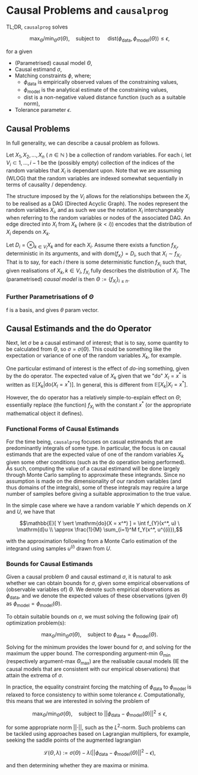 # Causal Problems and `causalprog`

TL;DR, `causalprog` solves

$$ \max_{\Theta} / \min_{\Theta} \sigma(\Theta), \quad \text{subject to } \quad \mathrm{dist}(\phi_\mathrm{data}, \phi_\mathrm{model}(\Theta))\leq \epsilon, $$

for a given

- (Parametrised) causal model $\Theta$,
- Causal estimand $\sigma$,
- Matching constraints $\phi$, where;
  - $\phi_\mathrm{data}$ is empirically observed values of the constraining values,
  - $\phi_\mathrm{model}$ is the analytical estimate of the constraining values,
  - $\mathrm{dist}$ is a non-negative valued distance function (such as a suitable norm),
- Tolerance parameter $\epsilon$.

## Causal Problems

In full generality, we can describe a causal problem as follows.

Let $X_1, X_2, ..., X_n$ ( $n\in\mathbb{N}$ ) be a collection of random variables.
For each $i$, let $V_i \subset {1, ..., i-1}$ be the (possibly empty) collection of the indices of the random variables that $X_i$ is dependant upon.
Note that we are assuming (WLOG) that the random variables are indexed somewhat sequentially in terms of causality / dependency.

The structure imposed by the $V_i$ allows for the relationships between the $X_i$ to be realised as a DAG (Directed Acyclic Graph).
The nodes represent the random variables $X_i$, and as such we use the notation $X_i$ interchangeably when referring to the random variables or nodes of the associated DAG.
An edge directed into $X_i$ from $X_k$ (where $(k < i)$) encodes that the distribution of $X_i$ depends on $X_k$.

Let $D_i = \otimes_{k\in V_i} X_k$ and for each $X_i$.
Assume there exists a function $f_{X_i}$, deterministic in its arguments, and with $\mathrm{dom}(f_{x_i}) = D_i$, such that $X_i \sim f_{X_i}$.
That is to say, for each $i$ there is some deterministic function $f_{X_i}$ such that, given realisations of $X_k, k\in V_i$, $f_{X_i}$ fully describes the distribution of $X_i$.
The (parametrised) _causal model_ is then $\Theta := \left\{ f_{X_i} \right\}_{i\leq n}$.

### Further Parametrisations of $\Theta$

f is a basis, and gives $\theta$ param vector.

## Causal Estimands and the $\mathrm{do}$ Operator

Next, let $\sigma$ be a causal estimand of interest; that is to say, some quantity to be calculated from $\Theta$, so $\sigma = \sigma(\Theta)$.
This could be something like the expectation or variance of one of the random variables $X_k$, for example.

One particular estimand of interest is the effect of _do_-ing something, given by the $\mathrm{do}$ operator.
The expected value of $X_k$ given that we "do" $X_l = x^*$ is written as $\mathbb{E}[ X_k \vert \mathrm{do}(X_l = x^*) ]$.
In general, this is different from $\mathbb{E}[ X_k \vert X_l = x^* ]$.

However, the $\mathrm{do}$ operator has a relatively simple-to-explain effect on $\Theta$; essentially replace (the function) $f_{X_l}$ with the constant $x^*$ (or the appropriate mathematical object it defines).

### Functional Forms of Causal Estimands

For the time being, `causalprog` focuses on casual estimands that are predominantly integrals of some type.
In particular, the focus is on causal estimands that are the expected value of one of the random variables $X_k$ given some other conditions (such as the $\mathrm{do}$ operation being performed).
As such, computing the value of a causal estimand will be done largely through Monte Carlo sampling to approximate these integrands.
Since no assumption is made on the dimensionality of our random variables (and thus domains of the integrals), some of these integrals may require a large number of samples before giving a suitable approximation to the true value.

In the simple case where we have a random variable $Y$ which depends on $X$ and $U$, we have that

$$\mathbb{E}[ Y \vert \mathrm{do}(X = x^*) ] = \int f_{Y}(x^*, u) \ \mathrm{d}u \\ \approx \frac{1}{M} \sum_{i=1}^M f_Y(x^*, u^{(i)}),$$

with the approximation following from a Monte Carlo estimation of the integrand using samples $u^{(i)}$ drawn from $U$.

### Bounds for Causal Estimands

Given a causal problem $\Theta$ and causal estimand $\sigma$, it is natural to ask whether we can obtain bounds for $\sigma$, given some empirical observations of (observable variables of) $\Theta$.
We denote such empirical observations as $\phi_\mathrm{data}$, and we denote the expected values of these observations (given $\Theta$) as $\phi_\mathrm{model} = \phi_\mathrm{model}(\Theta)$.

To obtain suitable bounds on $\sigma$, we must solving the following (pair of) optimization problem(s):

$$ \max_\Theta / \min_\Theta \sigma(\Theta), \quad \text{subject to } \phi_\mathrm{data} = \phi_\mathrm{model}(\Theta). $$

Solving for the minimum provides the lower bound for $\sigma$, and solving for the maximum the upper bound.
The corresponding argument-min $\Theta_{\mathrm{min}}$ (respectively argument-max $\Theta_{\mathrm{max}}$) are the realisable causal models (IE the causal models that are consistent with our empirical observations) that attain the extrema of $\sigma$.

In practice, the equality constraint forcing the matching of $\phi_\mathrm{data}$ to $\phi_\mathrm{model}$ is relaxed to force consistency to within some tolerance $\epsilon$.
Computationally, this means that we are interested in solving the problem of

$$ \max_\Theta / \min_\Theta \sigma(\Theta), \quad \text{subject to } \vert\vert \phi_\mathrm{data} - \phi_\mathrm{model}(\Theta) \vert\vert^2 \leq \epsilon, $$

for some appropriate norm $\vert\vert\cdot\vert\vert$, such as the $L^2$-norm.
Such problems can be tackled using approaches based on Lagrangian multipliers, for example, seeking the saddle points of the augmented lagrangian

$$ \mathcal{L}(\Theta, \lambda) := \sigma(\Theta) - \lambda \left( \vert\vert \phi_\mathrm{data} - \phi_\mathrm{model}(\Theta) \vert\vert^2 - \epsilon\right), $$

and then determining whether they are maxima or minima.
